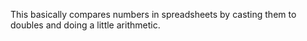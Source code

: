 This basically compares numbers in spreadsheets by casting them to doubles and doing a little arithmetic. 
